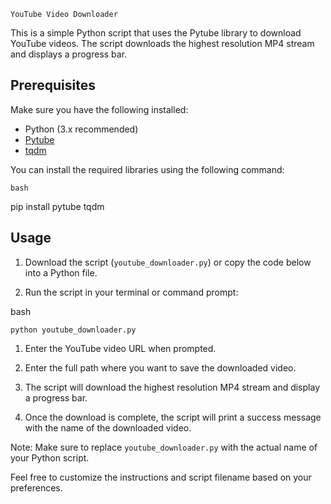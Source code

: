 ```YouTube Video Downloader```

This is a simple Python script that uses the Pytube library to download YouTube videos. The script downloads the highest resolution MP4 stream and displays a progress bar.

## Prerequisites

Make sure you have the following installed:

- Python (3.x recommended)
- [Pytube](https://github.com/pytube/pytube)
- [tqdm](https://github.com/tqdm/tqdm)

You can install the required libraries using the following command:

```bash```

pip install pytube tqdm 

Usage
-----

1.  Download the script (`youtube_downloader.py`) or copy the code below into a Python file.

2.  Run the script in your terminal or command prompt:

bash


`python youtube_downloader.py`

1.  Enter the YouTube video URL when prompted.

2.  Enter the full path where you want to save the downloaded video.

3.  The script will download the highest resolution MP4 stream and display a progress bar.

4.  Once the download is complete, the script will print a success message with the name of the downloaded video.

Note: Make sure to replace `youtube_downloader.py` with the actual name of your Python script.

Feel free to customize the instructions and script filename based on your preferences.
